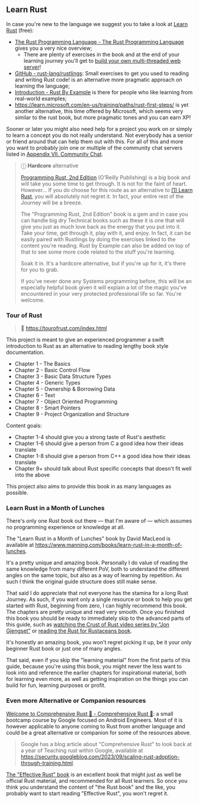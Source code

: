 ## Learn Rust

In case you're new to the language we suggest you to take a look at [Learn Rust](https://www.rust-lang.org/learn)  (free):

- [The Rust Programming Language - The Rust Programming Language](https://doc.rust-lang.org/book/) gives you a very nice overview;
  - There are plenty of exercises in the book and at the end of your learning journey you'll get to [build your own multi-threaded web server](https://doc.rust-lang.org/book/ch20-00-final-project-a-web-server.html)!
- [GitHub - rust-lang/rustlings](https://github.com/rust-lang/rustlings): Small exercises to get you used to reading and writing Rust code! is an alternative more pragmatic approach on learning the language;
- [Introduction - Rust By Example](https://doc.rust-lang.org/stable/rust-by-example/) is there for people who like learning from real-world examples;
- <https://learn.microsoft.com/en-us/training/paths/rust-first-steps/> is yet another alternative, this time offered by Microsoft,
  which seems very similar to the rust book, but more pragmatic tones and you can earn XP!

Sooner or later you might also need help for a project you work on or simply to learn a concept you do not really understand. Not everybody has a senior or friend around that can help them out with this. For all of this and more you want to probably join one or multiple of the community chat servers listed in [Appendix VII. Community Chat](/appendix/appendix-vii-community-chat.md).

> ⓘ **Hardcore** alternative
>
> [Programming Rust, 2nd Edition](https://www.oreilly.com/library/view/programming-rust-2nd/9781492052586/) (O'Reilly Publishing) is a big book and will take you some time to get through. It is not for the faint of heart. However… If you do choose for this route as an alternative to [(1) Learn Rust](/guide/learn-rust/index.html), you will absolutely not regret it. In fact, your entire rest of the Journey will be a breeze.
>
> The "Programming Rust, 2nd Edition" book is a gem and in case you can handle big dry Technical books such as these it is one that will give you just as much love back as the energy that you put into it. Take your time, get through it, play with it, and enjoy. In fact, it can be easily paired with Rustlings by doing the exercises linked to the content you're reading. Rust by Example can also be added on top of that to see some more code related to the stuff you're learning.
>
> Soak it in. It's a hardcore alternative, but if you're up for it, it's there for you to grab.
>
> If you've never done any Systems programming before, this will be an especially helpful book given it will explain a lot of the magic you've encountered in your very protected professional life so far. You're welcome.

### Tour of Rust

> 🔗 <https://tourofrust.com/index.html>

This project is meant to give an experienced programmer a swift introduction to Rust as an alternative to reading lengthy book style documentation.

* Chapter 1 - The Basics
* Chapter 2 - Basic Control Flow
* Chapter 3 - Basic Data Structure Types
* Chapter 4 - Generic Types
* Chapter 5 - Ownership & Borrowing Data
* Chapter 6 - Text
* Chapter 7 - Object Oriented Programming
* Chapter 8 - Smart Pointers
* Chapter 9 - Project Organization and Structure

Content goals:
* Chapter 1-4 should give you a strong taste of Rust's aesthetic
* Chapter 1-6 should give a person from C a good idea how their ideas translate
* Chapter 1-8 should give a person from C++ a good idea how their ideas translate
* Chapter 9+ should talk about Rust specific concepts that doesn't fit well into the above

This project also aims to provide this book in as many languages as possible.

### Learn Rust in a Month of Lunches

There's only one Rust book out there — that I'm aware of — which assumes no programming experience or knowledge at all.

The "Learn Rust in a Month of Lunches" book by David MacLeod is available at <https://www.manning.com/books/learn-rust-in-a-month-of-lunches>.

It's a pretty unique and amazing book. Personally I do value of reading the same knowledge from many different PoV, both
to understand the different angles on the same topic, but also as a way of learning by repetition. As such I think the original
guide structure does still make sense.

That said I do appreciate that not everyone has the stamina for a long Rust Journey. As such, if you want only a single resource or
book to help you get started with Rust, beginning from zero, I can highly recommend this book. The chapters are pretty unique
and read very smooth. Once you finished this book you should be ready to immediately skip to the advanced parts of this guide,
such as [watching the Crust of Rust video series by "Jon Gjengset"](https://www.youtube.com/playlist?list=PLqbS7AVVErFiWDOAVrPt7aYmnuuOLYvOa)
or [reading the Rust for Rustaceans book](https://nostarch.com/rust-rustaceans).

It's honestly an amazing book, you won't regret picking it up, be it your only beginner Rust book or just one of many angles.

That said, even if you skip the "learning material" from the first parts of this guide, because you're using this book,
you might never the less want to look into and reference the earlier chapters for inspirational material, both for learning even more,
as well as getting inspiration on the things you can build for fun, learning purposes or profit.

### Even more Alternative or Companion resources

[Welcome to Comprehensive Rust 🦀 - Comprehensive Rust 🦀](https://google.github.io/comprehensive-rust/): a small bootcamp course by Google focused on Android Engineers. Most of it is however applicable to anyone coming to Rust from another language and could be a great alternative or companion for some of the resources above.

> Google has a blog article about "Comprehensive Rust" to look back at a year of Teaching rust within Google,
> available at <https://security.googleblog.com/2023/09/scaling-rust-adoption-through-training.html>.

[The "Effective Rust" book](https://www.lurklurk.org/effective-rust/) is an excellent book that might just as well be official Rust material, and
recommended for all Rust learners. So once you think you understand the content of "the Rust book" and the like, you probably want to start reading "Effective Rust", you won't regret it.
